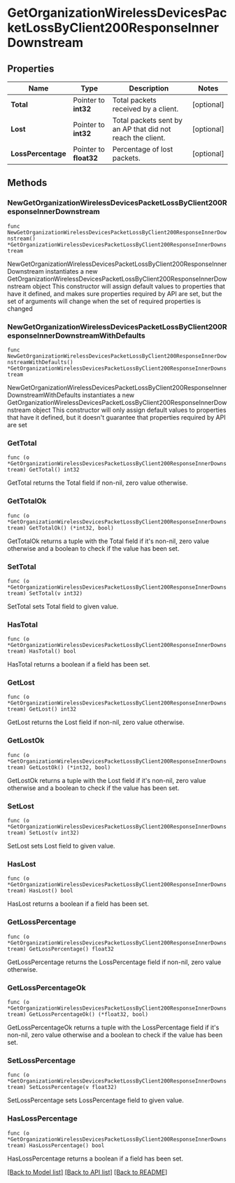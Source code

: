 # GetOrganizationWirelessDevicesPacketLossByClient200ResponseInnerDownstream

## Properties

Name | Type | Description | Notes
------------ | ------------- | ------------- | -------------
**Total** | Pointer to **int32** | Total packets received by a client. | [optional] 
**Lost** | Pointer to **int32** | Total packets sent by an AP that did not reach the client. | [optional] 
**LossPercentage** | Pointer to **float32** | Percentage of lost packets. | [optional] 

## Methods

### NewGetOrganizationWirelessDevicesPacketLossByClient200ResponseInnerDownstream

`func NewGetOrganizationWirelessDevicesPacketLossByClient200ResponseInnerDownstream() *GetOrganizationWirelessDevicesPacketLossByClient200ResponseInnerDownstream`

NewGetOrganizationWirelessDevicesPacketLossByClient200ResponseInnerDownstream instantiates a new GetOrganizationWirelessDevicesPacketLossByClient200ResponseInnerDownstream object
This constructor will assign default values to properties that have it defined,
and makes sure properties required by API are set, but the set of arguments
will change when the set of required properties is changed

### NewGetOrganizationWirelessDevicesPacketLossByClient200ResponseInnerDownstreamWithDefaults

`func NewGetOrganizationWirelessDevicesPacketLossByClient200ResponseInnerDownstreamWithDefaults() *GetOrganizationWirelessDevicesPacketLossByClient200ResponseInnerDownstream`

NewGetOrganizationWirelessDevicesPacketLossByClient200ResponseInnerDownstreamWithDefaults instantiates a new GetOrganizationWirelessDevicesPacketLossByClient200ResponseInnerDownstream object
This constructor will only assign default values to properties that have it defined,
but it doesn't guarantee that properties required by API are set

### GetTotal

`func (o *GetOrganizationWirelessDevicesPacketLossByClient200ResponseInnerDownstream) GetTotal() int32`

GetTotal returns the Total field if non-nil, zero value otherwise.

### GetTotalOk

`func (o *GetOrganizationWirelessDevicesPacketLossByClient200ResponseInnerDownstream) GetTotalOk() (*int32, bool)`

GetTotalOk returns a tuple with the Total field if it's non-nil, zero value otherwise
and a boolean to check if the value has been set.

### SetTotal

`func (o *GetOrganizationWirelessDevicesPacketLossByClient200ResponseInnerDownstream) SetTotal(v int32)`

SetTotal sets Total field to given value.

### HasTotal

`func (o *GetOrganizationWirelessDevicesPacketLossByClient200ResponseInnerDownstream) HasTotal() bool`

HasTotal returns a boolean if a field has been set.

### GetLost

`func (o *GetOrganizationWirelessDevicesPacketLossByClient200ResponseInnerDownstream) GetLost() int32`

GetLost returns the Lost field if non-nil, zero value otherwise.

### GetLostOk

`func (o *GetOrganizationWirelessDevicesPacketLossByClient200ResponseInnerDownstream) GetLostOk() (*int32, bool)`

GetLostOk returns a tuple with the Lost field if it's non-nil, zero value otherwise
and a boolean to check if the value has been set.

### SetLost

`func (o *GetOrganizationWirelessDevicesPacketLossByClient200ResponseInnerDownstream) SetLost(v int32)`

SetLost sets Lost field to given value.

### HasLost

`func (o *GetOrganizationWirelessDevicesPacketLossByClient200ResponseInnerDownstream) HasLost() bool`

HasLost returns a boolean if a field has been set.

### GetLossPercentage

`func (o *GetOrganizationWirelessDevicesPacketLossByClient200ResponseInnerDownstream) GetLossPercentage() float32`

GetLossPercentage returns the LossPercentage field if non-nil, zero value otherwise.

### GetLossPercentageOk

`func (o *GetOrganizationWirelessDevicesPacketLossByClient200ResponseInnerDownstream) GetLossPercentageOk() (*float32, bool)`

GetLossPercentageOk returns a tuple with the LossPercentage field if it's non-nil, zero value otherwise
and a boolean to check if the value has been set.

### SetLossPercentage

`func (o *GetOrganizationWirelessDevicesPacketLossByClient200ResponseInnerDownstream) SetLossPercentage(v float32)`

SetLossPercentage sets LossPercentage field to given value.

### HasLossPercentage

`func (o *GetOrganizationWirelessDevicesPacketLossByClient200ResponseInnerDownstream) HasLossPercentage() bool`

HasLossPercentage returns a boolean if a field has been set.


[[Back to Model list]](../README.md#documentation-for-models) [[Back to API list]](../README.md#documentation-for-api-endpoints) [[Back to README]](../README.md)


